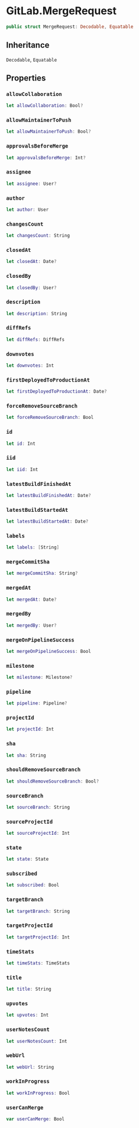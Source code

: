 # GitLab.MergeRequest

``` swift
public struct MergeRequest: Decodable, Equatable
```

## Inheritance

`Decodable`, `Equatable`

## Properties

### `allowCollaboration`

``` swift
let allowCollaboration: Bool?
```

### `allowMaintainerToPush`

``` swift
let allowMaintainerToPush: Bool?
```

### `approvalsBeforeMerge`

``` swift
let approvalsBeforeMerge: Int?
```

### `assignee`

``` swift
let assignee: User?
```

### `author`

``` swift
let author: User
```

### `changesCount`

``` swift
let changesCount: String
```

### `closedAt`

``` swift
let closedAt: Date?
```

### `closedBy`

``` swift
let closedBy: User?
```

### `description`

``` swift
let description: String
```

### `diffRefs`

``` swift
let diffRefs: DiffRefs
```

### `downvotes`

``` swift
let downvotes: Int
```

### `firstDeployedToProductionAt`

``` swift
let firstDeployedToProductionAt: Date?
```

### `forceRemoveSourceBranch`

``` swift
let forceRemoveSourceBranch: Bool
```

### `id`

``` swift
let id: Int
```

### `iid`

``` swift
let iid: Int
```

### `latestBuildFinishedAt`

``` swift
let latestBuildFinishedAt: Date?
```

### `latestBuildStartedAt`

``` swift
let latestBuildStartedAt: Date?
```

### `labels`

``` swift
let labels: [String]
```

### `mergeCommitSha`

``` swift
let mergeCommitSha: String?
```

### `mergedAt`

``` swift
let mergedAt: Date?
```

### `mergedBy`

``` swift
let mergedBy: User?
```

### `mergeOnPipelineSuccess`

``` swift
let mergeOnPipelineSuccess: Bool
```

### `milestone`

``` swift
let milestone: Milestone?
```

### `pipeline`

``` swift
let pipeline: Pipeline?
```

### `projectId`

``` swift
let projectId: Int
```

### `sha`

``` swift
let sha: String
```

### `shouldRemoveSourceBranch`

``` swift
let shouldRemoveSourceBranch: Bool?
```

### `sourceBranch`

``` swift
let sourceBranch: String
```

### `sourceProjectId`

``` swift
let sourceProjectId: Int
```

### `state`

``` swift
let state: State
```

### `subscribed`

``` swift
let subscribed: Bool
```

### `targetBranch`

``` swift
let targetBranch: String
```

### `targetProjectId`

``` swift
let targetProjectId: Int
```

### `timeStats`

``` swift
let timeStats: TimeStats
```

### `title`

``` swift
let title: String
```

### `upvotes`

``` swift
let upvotes: Int
```

### `userNotesCount`

``` swift
let userNotesCount: Int
```

### `webUrl`

``` swift
let webUrl: String
```

### `workInProgress`

``` swift
let workInProgress: Bool
```

### `userCanMerge`

``` swift
var userCanMerge: Bool
```
